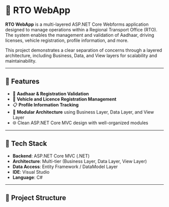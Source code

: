 # 🚗 RTO WebApp

**RTO WebApp** is a multi-layered ASP.NET Core Webforms application designed to manage operations within a Regional Transport Office (RTO). The system enables the management and validation of Aadhaar, driving licenses, vehicle registration, profile information, and more.

This project demonstrates a clear separation of concerns through a layered architecture, including Business, Data, and View layers for scalability and maintainability.

---

## 🧭 Features

- 🔐 **Aadhaar & Registration Validation**
- 🚙 **Vehicle and Licence Registration Management**
- 📋 **Profile Information Tracking**
- 🏢 **Modular Architecture** using Business Layer, Data Layer, and View Layer
- 🌐 Clean ASP.NET Core MVC design with well-organized modules

---

## 🧰 Tech Stack

- **Backend**: ASP.NET Core MVC (.NET)
- **Architecture**: Multi-tier (Business Layer, Data Layer, View Layer)
- **Data Access**: Entity Framework / DataModel Layer
- **IDE**: Visual Studio
- **Language**: C#

---

## 📂 Project Structure

